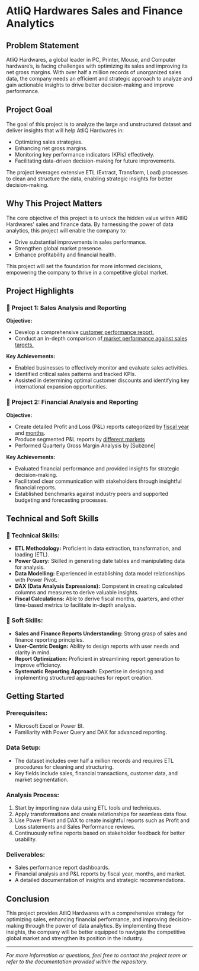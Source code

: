 # AtliQ Hardwares Sales and Finance Analytics

## Problem Statement
AtliQ Hardwares, a global leader in PC, Printer, Mouse, and Computer hardware’s, is facing challenges with optimizing its sales and improving its net gross margins. With over half a million records of unorganized sales data, the company needs an efficient and strategic approach to analyze and gain actionable insights to drive better decision-making and improve performance.

## Project Goal
The goal of this project is to analyze the large and unstructured dataset and deliver insights that will help AtliQ Hardwares in:
- Optimizing sales strategies.
- Enhancing net gross margins.
- Monitoring key performance indicators (KPIs) effectively.
- Facilitating data-driven decision-making for future improvements.

The project leverages extensive ETL (Extract, Transform, Load) processes to clean and structure the data, enabling strategic insights for better decision-making.

## Why This Project Matters
The core objective of this project is to unlock the hidden value within AtliQ Hardwares' sales and finance data. By harnessing the power of data analytics, this project will enable the company to:
- Drive substantial improvements in sales performance.
- Strengthen global market presence.
- Enhance profitability and financial health.

This project will set the foundation for more informed decisions, empowering the company to thrive in a competitive global market.

## Project Highlights

### 📘 Project 1: Sales Analysis and Reporting
**Objective:**
- Develop a comprehensive [customer performance report.](https://github.com/aayushinidhi/Excel-Sales-Analytics/blob/main/Customer%20Performane%20Report%20.pdf)
- Conduct an in-depth comparison of[ market performance against sales targets.](https://github.com/aayushinidhi/Excel-Sales-Analytics/blob/main/Market%20Performance%20Vs%20Target.pdf)

**Key Achievements:**
- Enabled businesses to effectively monitor and evaluate sales activities.
- Identified critical sales patterns and tracked KPIs.
- Assisted in determining optimal customer discounts and identifying key international expansion opportunities.

### 📘 Project 2: Financial Analysis and Reporting
**Objective:**
- Create detailed Profit and Loss (P&L) reports categorized by [fiscal year](https://github.com/aayushinidhi/Excel-Sales-Analytics/blob/main/P%20%26%20L%20by%20Fiscal%20Year.pdf) and [months](https://github.com/aayushinidhi/Excel-Sales-Analytics/blob/main/P%20%26%20L%20by%20Months.pdf).
- Produce segmented P&L reports by [different markets]( https://github.com/aayushinidhi/Excel-Sales-Analytics/blob/main/P%20%26%20%20L%20For%20Markets.pdf.)
- Performed Quarterly Gross Margin Analysis by [Subzone]  

**Key Achievements:**
- Evaluated financial performance and provided insights for strategic decision-making.
- Facilitated clear communication with stakeholders through insightful financial reports.
- Established benchmarks against industry peers and supported budgeting and forecasting processes.

## Technical and Soft Skills

### 💫 Technical Skills:
- **ETL Methodology:** Proficient in data extraction, transformation, and loading (ETL).
- **Power Query:** Skilled in generating date tables and manipulating data for analysis.
- **Data Modelling:** Experienced in establishing data model relationships with Power Pivot.
- **DAX (Data Analysis Expressions):** Competent in creating calculated columns and measures to derive valuable insights.
- **Fiscal Calculations:** Able to derive fiscal months, quarters, and other time-based metrics to facilitate in-depth analysis.

### 💫 Soft Skills:
- **Sales and Finance Reports Understanding:** Strong grasp of sales and finance reporting principles.
- **User-Centric Design:** Ability to design reports with user needs and clarity in mind.
- **Report Optimization:** Proficient in streamlining report generation to improve efficiency.
- **Systematic Reporting Approach:** Expertise in designing and implementing structured approaches for report creation.

## Getting Started

### Prerequisites:
- Microsoft Excel or Power BI.
- Familiarity with Power Query and DAX for advanced reporting.

### Data Setup:
- The dataset includes over half a million records and requires ETL procedures for cleaning and structuring.
- Key fields include sales, financial transactions, customer data, and market segmentation.

### Analysis Process:
1. Start by importing raw data using ETL tools and techniques.
2. Apply transformations and create relationships for seamless data flow.
3. Use Power Pivot and DAX to create insightful reports such as Profit and Loss statements and Sales Performance reviews.
4. Continuously refine reports based on stakeholder feedback for better usability.

### Deliverables:
- Sales performance report dashboards.
- Financial analysis and P&L reports by fiscal year, months, and market.
- A detailed documentation of insights and strategic recommendations.

## Conclusion
This project provides AtliQ Hardwares with a comprehensive strategy for optimizing sales, enhancing financial performance, and improving decision-making through the power of data analytics. By implementing these insights, the company will be better equipped to navigate the competitive global market and strengthen its position in the industry.

---

*For more information or questions, feel free to contact the project team or refer to the documentation provided within the repository.*
